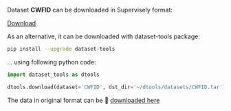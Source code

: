 Dataset **CWFID** can be downloaded in Supervisely format:

 [Download](https://assets.supervise.ly/supervisely-supervisely-assets-public/teams_storage/N/M/hu/jnnPR4So6FMAxBE27XEu8UcGpq0k1f29lQlznwNzLgnWoCgKTPSrtW5rqNMhUC9ytyZwHjB2Q4GwOVDanhB2LGG6ZDuokTxAx7rmxf2f3uJlctCJ62kq7ThB0Ztb.tar)

As an alternative, it can be downloaded with dataset-tools package:
``` bash
pip install --upgrade dataset-tools
```

... using following python code:
``` python
import dataset_tools as dtools

dtools.download(dataset='CWFID', dst_dir='~/dtools/datasets/CWFID.tar')
```
The data in original format can be 🔗 [downloaded here](https://github.com/cwfid/dataset/archive/refs/tags/v1.0.zip)